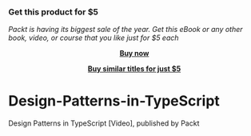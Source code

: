 
### Get this product for $5

<i>Packt is having its biggest sale of the year. Get this eBook or any other book, video, or course that you like just for $5 each</i>


<b><p align='center'>[Buy now](https://packt.link/9781789347951)</p></b>


<b><p align='center'>[Buy similar titles for just $5](https://subscription.packtpub.com/search)</p></b>


# Design-Patterns-in-TypeScript
Design Patterns in TypeScript [Video], published by Packt
